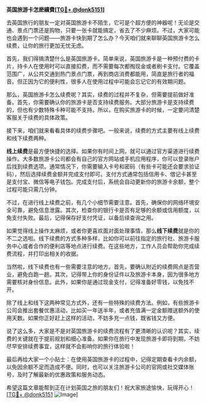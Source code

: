 **英国旅游卡怎麽續費[[TG💪+ @donk5151](https://t.me/s/donk5151)]**

去英国旅行的朋友一定对英国旅游卡不陌生，它可是个超方便的神器呢！无论是交通、景点门票还是购物，只要一张卡就能搞定，省去了不少麻烦。不过，大家可能也会遇到一个问题——旅游卡快到期了怎么办？今天咱们就来聊聊英国旅游卡怎么续费，让你的旅行更加无忧无虑。

首先，我们得搞清楚什么是英国旅游卡。简单来说，英国旅游卡是一种预付费的卡片，持卡人在使用时可以直接扣费，而不需要每次都掏现金或者刷卡支付。它覆盖范围广，从公共交通到热门景点门票，再到商店消费都能用，简直是旅行者的福音。但正因为它的便利性，很多人在使用过程中可能会忘记它的有效期问题。

那么，英国旅游卡怎么续费呢？其实，续费的过程并不复杂，但需要提前做好准备。首先，你需要确认你的旅游卡是否支持续费服务。大部分旅游卡是支持续费的，但也有少数特殊卡种可能不支持。所以，在购买旅游卡的时候，一定要问清楚客服关于续费的具体政策。

接下来，咱们就来看看具体的续费步骤吧。一般来说，续费的方式主要有线上续费和线下续费两种。

**线上续费**是最方便快捷的选择。如果你有时间上网，就可以通过官方渠道进行续费操作。大多数旅游卡公司都会有自己的官方网站或手机应用程序，你可以登录账户后找到续费选项。通常情况下，你需要输入卡号和密码（有些卡可能还会要求验证码），然后选择续费金额并完成支付即可。支付方式通常包括信用卡、借记卡甚至是支付宝、微信等电子钱包。完成支付后，系统会自动更新你的旅游卡余额，整个过程可能只需几分钟。

不过，在进行线上续费之前，有几个小细节需要注意。首先，确保你的网络环境安全可靠，避免信息泄露。其次，检查你的银行卡是否有足够的余额或信用额度，以免支付失败。最后，记得保存好支付凭证，以备后续查询之用。

如果觉得线上操作太麻烦，或者你更喜欢面对面处理事情，那么**线下续费**就是你的不二之选啦。线下续费的方式多种多样，比如你可以前往指定的旅行社、旅游卡服务中心或者合作的便利店等地点进行续费。在这些地方，工作人员会帮助你完成续费流程，并打印出相关的收据。

当然啦，线下续费也有一些需要注意的地方。首先，要确认附近的续费网点是否营业，避免白跑一趟。其次，记得带上你的身份证件以及旅游卡本身，因为很多地方需要核对身份信息。此外，如果你是通过现金支付，记得准备好零钱，以免找不开。

除了线上和线下这两种常见方式外，还有一些特殊的续费方法。例如，有些旅游卡公司会推出套餐优惠活动，比如买一年送半年，或者充值满一定金额赠送额外的使用天数。如果你正好赶上这样的活动，不妨多充一点钱，既省钱又方便。

说了这么多，大家是不是对英国旅游卡的续费流程有了更清晰的认识呢？其实，续费的关键就在于提前规划和细心准备。如果你在旅行中发现旅游卡即将到期，不妨尽早安排续费事宜，这样就不会影响你的旅行体验啦！

最后再给大家一个小贴士：在使用英国旅游卡的过程中，记得定期查看卡内余额，以免因余额不足而造成不便。同时，也可以关注旅游卡公司的官网或社交媒体账号，及时了解最新的优惠政策和服务动态。

希望这篇文章能帮到正在计划英国之旅的朋友们！祝大家旅途愉快，玩得开心！[[TG💪+ @donk5151](https://t.me/s/donk5151) ![Image](https://i.postimg.cc/rwNCRYN7/Snipaste-2025-04-30-17-27-05.png)]